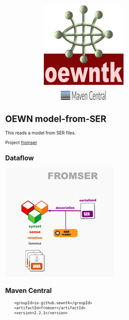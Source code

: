 <p align="center">
<img width="256" height="256" src="images/oewntk.png" alt="OEWNTK">
</p>
<p align="center">
<img width="150" src="images/mavencentral.png" alt="MavenCentral">
</p>

# OEWN model-from-SER

This reads a model from SER files.

Project [fromser](https://github.com/oewntk/fromser)

## Dataflow

![Dataflow](images/dataflow_fromser.png  "Dataflow")

## Maven Central

		<groupId>io.github.oewntk</groupId>
		<artifactId>fromser</artifactId>
		<version>2.2.1</version>
